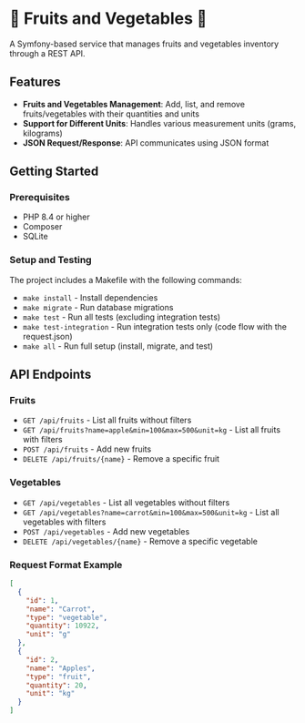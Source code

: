 # 🍎 Fruits and Vegetables 🥕
A Symfony-based service that manages fruits and vegetables inventory through a REST API.

## Features

- **Fruits and Vegetables Management**: Add, list, and remove fruits/vegetables with their quantities and units
- **Support for Different Units**: Handles various measurement units (grams, kilograms)
- **JSON Request/Response**: API communicates using JSON format

## Getting Started

### Prerequisites

- PHP 8.4 or higher
- Composer
- SQLite

### Setup and Testing

The project includes a Makefile with the following commands:

- `make install` - Install dependencies
- `make migrate` - Run database migrations  
- `make test` - Run all tests (excluding integration tests)
- `make test-integration` - Run integration tests only (code flow with the request.json)
- `make all` - Run full setup (install, migrate, and test)

## API Endpoints

### Fruits

- `GET /api/fruits` - List all fruits without filters
- `GET /api/fruits?name=apple&min=100&max=500&unit=kg` - List all fruits with filters
- `POST /api/fruits` - Add new fruits
- `DELETE /api/fruits/{name}` - Remove a specific fruit

### Vegetables

- `GET /api/vegetables` - List all vegetables without filters
- `GET /api/vegetables?name=carrot&min=100&max=500&unit=kg` - List all vegetables with filters
- `POST /api/vegetables` - Add new vegetables
- `DELETE /api/vegetables/{name}` - Remove a specific vegetable

### Request Format Example
```json 
[
  {
    "id": 1,
    "name": "Carrot",
    "type": "vegetable",
    "quantity": 10922,
    "unit": "g"
  },
  {
    "id": 2,
    "name": "Apples",
    "type": "fruit",
    "quantity": 20,
    "unit": "kg"
  }
]
```

